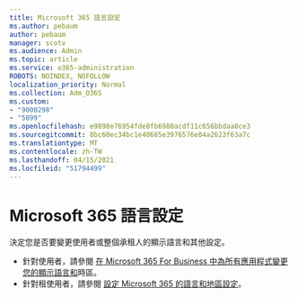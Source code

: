 ```yaml
---
title: Microsoft 365 語言設定
ms.author: pebaum
author: pebaum
manager: scotv
ms.audience: Admin
ms.topic: article
ms.service: o365-administration
ROBOTS: NOINDEX, NOFOLLOW
localization_priority: Normal
ms.collection: Adm_O365
ms.custom:
- "9000298"
- "5899"
ms.openlocfilehash: e9898e76954fde8fb6988acdf11c656bbdaa8ce3
ms.sourcegitcommit: 8bc60ec34bc1e40685e3976576e04a2623f63a7c
ms.translationtype: MT
ms.contentlocale: zh-TW
ms.lasthandoff: 04/15/2021
ms.locfileid: "51794499"
---
```

# <a name="microsoft-365-language-settings"></a>Microsoft 365 語言設定

決定您是否要變更使用者或整個承租人的顯示語言和其他設定。

- 針對使用者，請參閱 [在 Microsoft 365 For Business 中為所有應用程式變更您的顯示語言和](https://support.microsoft.com/office/6f238bff-5252-441e-b32b-655d5d85d15b)時區。
- 針對租使用者，請參閱  [設定 Microsoft 365 的語言和地區設定](https://docs.microsoft.com/office365/troubleshoot/access-management/set-language-and-region)。
